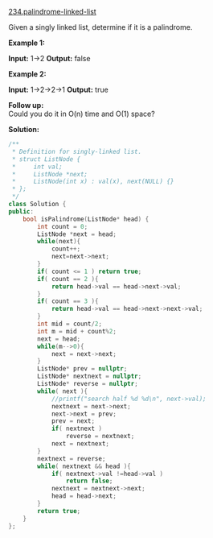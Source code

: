 [234.palindrome-linked-list](https://leetcode.com/problems/palindrome-linked-list/)  

Given a singly linked list, determine if it is a palindrome.

**Example 1:**

**Input:** 1->2
**Output:** false

**Example 2:**

**Input:** 1->2->2->1
**Output:** true

**Follow up:**  
Could you do it in O(n) time and O(1) space?  



**Solution:**  

```cpp
/**
 * Definition for singly-linked list.
 * struct ListNode {
 *     int val;
 *     ListNode *next;
 *     ListNode(int x) : val(x), next(NULL) {}
 * };
 */
class Solution {
public:
    bool isPalindrome(ListNode* head) {
        int count = 0;
        ListNode *next = head;
        while(next){
            count++;
            next=next->next;
        }
        if( count <= 1 ) return true;
        if( count == 2 ){
            return head->val == head->next->val;
        }
        if( count == 3 ){
            return head->val == head->next->next->val;
        }
        int mid = count/2;
        int m = mid + count%2;
        next = head;
        while(m-->0){
            next = next->next;
        }
        ListNode* prev = nullptr;
        ListNode* nextnext = nullptr;
        ListNode* reverse = nullptr;
        while( next ){
            //printf("search half %d %d\n", next->val);
            nextnext = next->next;
            next->next = prev;
            prev = next;
            if( nextnext )
                reverse = nextnext;
            next = nextnext;
        }
        nextnext = reverse;
        while( nextnext && head ){
            if( nextnext->val !=head->val )
                return false;
            nextnext = nextnext->next;
            head = head->next;
        }
        return true;
    }
};
```
      